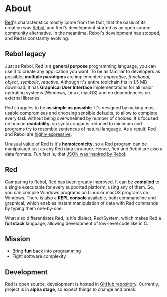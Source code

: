 # About

[Red](https://www.red-lang.org)'s characteristics mostly come from the fact, that the basis of its creation was [Rebol](http://www.rebol.com), and Red's development started as an open source community alternative. In the meantime, Rebol's development has stopped, and Red is constantly evolving.

## Rebol legacy

Just as Rebol, Red is a **general purpose** programming language, you can use it to create any application you want. To be as familiar to developers as possible, **multiple paradigms** are implemented: *imperative*, *functional*, *object*, *symbolic*, *reactive*. Although it's entire toolchain fits in 1.5 MB download, it has **Graphical User Interface** implementations for all major operating systems (Windows, Linux, macOS) and no dependencies on external libraries.

Red struggles to be **as simple as possible**. It's designed by making most usable compromises and choosing sensible defaults, to allow to complete every task without being overwhelmed by number of choices. It's focused on human **readability**, so syntax sugar is reduced to minimum and programs try to resemble sentences of natural language. As a result, Red and Rebol are [highly expressive](https://redmonk.com/dberkholz/2013/03/25/programming-languages-ranked-by-expressiveness/).

Unusual value of Red is it's **homoiconicity**, so a Red program can be manipulated just as any Red data structure. Hence, Red and Rebol are also a data formats. Fun fact is, that [JSON was inspired by Rebol](http://www.rebol.com/article/0522.html).

## Red

Comparing to Rebol, Red has been greatly improved. It can be **compiled** to a single executable for every supported platform, using any of them. So, you can compile Windows programs on Linux or macOS programs on Windows. There is also a **REPL console** available, both commandline and graphical, which enables instant manipulation of data with Red commands by typing them one-by-one.

What also differentiates Red, is it's dialect, Red/System, which makes Red a **full stack** language, allowing development of low-level code like in C.

## Mission

* Bring **fun** back into programming
* Fight software complexity

## Development

Red is open source, development is hosted in [GitHub repository](https://github.com/red/red). Currently, project is in **alpha stage**, so expect things to change and break.
